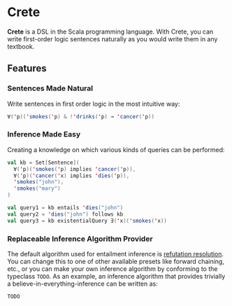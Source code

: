 # Crete
**Crete** is a DSL in the Scala programming language. With Crete, you can write first-order logic sentences naturally as you would write them in any textbook. 

## Features
### Sentences Made Natural
Write sentences in first order logic in the most intuitive way:
```scala
∀('p)('smokes('p) & !'drinks('p) → 'cancer('p))
```
### Inference Made Easy
Creating a knowledge on which various kinds of queries can be performed:
```scala
val kb = Set[Sentence](
  ∀('p)('smokes('p) implies 'cancer('p)),
  ∀('p)('cancer('x) implies 'dies('p)),
  'smokes("john"),
  'smokes("mary")
)

val query1 = kb entails 'dies("john")
val query2 = 'dies("john") follows kb
val query3 = kb existentialQuery ∃('x)('smokes('x))
```
### Replaceable Inference Algorithm Provider
The default algorithm used for entailment inference is [refutation resolution](https://en.wikipedia.org/wiki/Resolution_(logic)). You can change this to one of other available presets like forward chaining, etc., or you can make your own inference algorithm by conforming to the typeclass `TODO`. As an example, an inference algorithm that provides trivially a believe-in-everything-inference can be written as:

    TODO
   
